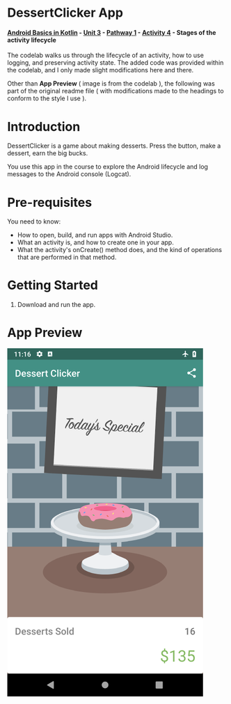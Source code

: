 # DessertClicker App

#### [Android Basics in Kotlin](https://developer.android.com/courses/android-basics-kotlin/course) - [Unit 3](https://developer.android.com/courses/android-basics-kotlin/unit-3) - [Pathway 1](https://developer.android.com/courses/pathways/android-basics-kotlin-unit-3-pathway-1) - [Activity 4](https://developer.android.com/codelabs/basic-android-kotlin-training-activity-lifecycle) - Stages of the activity lifecycle
The codelab walks us through the lifecycle of an activity, how to use logging, and preserving activity state. The added code was provided within the codelab, and I only made slight modifications here and there.

Other than **App Preview** ( image is from the codelab ), the following was part of the original readme file ( with modifications made to the headings to conform to the style I use ).

# Introduction
DessertClicker is a game about making desserts. Press the button, make a dessert,
earn the big bucks.

You use this app in the course to explore the Android lifecycle and log messages to
the Android console (Logcat).

# Pre-requisites
You need to know:
- How to open, build, and run apps with Android Studio.
- What an activity is, and how to create one in your app.
- What the activity's onCreate() method does, and the kind of operations
  that are performed in that method.

# Getting Started  
1. Download and run the app.

# App Preview 
![dessert clicker preview](images/dessert-clicker-view.png)  
